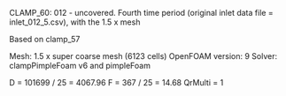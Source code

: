 CLAMP_60: 012 - uncovered. Fourth time period (original inlet data file = inlet_012_5.csv), with the 1.5 x mesh

Based on clamp_57

Mesh: 1.5 x super coarse mesh (6123 cells)
OpenFOAM version: 9
Solver: clampPimpleFoam v6 and pimpleFoam

D = 101699 / 25 = 4067.96
F = 367 / 25 = 14.68
QrMulti = 1
